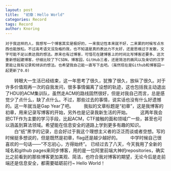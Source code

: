```yaml
---
layout: post
title:  "初章：Hello World"
categories: Record
tags: Record
author: Knoring
---
```


    对于我这样的人，我想写一个博客其实是极好的，一来我记性本来就不好，二来累的时候写点东西也能放松。不过高考语文没及格的我，也不知道是真的表达力不太好，还是思维过于发散，文字可能不足以表达我的想法。原来也有过博客，可惜花在建博客上的时间比写博客还要多。这次重新想起建博客，仔细比较了下CSDN，博客园，GitHub三者，还是简洁的画风以及亲切的汉字更能让我有记录和倾诉的想法。也希望我自己能一直写下去吧。（虽然现在是Github和博客园一起更新了0.0)
　　转眼大一生活已经结束，这一年思考了很久，犹豫了很久，放纵了很久。对于许多价值观再一次的自我发问，很多事情偏离了设想的轨迹，这也包括我主动退出了HDU的ACM集训队，虽然走ACM的路线固然很好，但是对我自己而言，总是感觉少了点什么，缺了点什么。不过，那些过去的事情，说实话也没有什么好遗憾的。这一年就当是Gap Year了吧。
　　我拟的文章标题是“初章”，这是我博客的初章，用来记录写博客的开始，另外也是记录我新生活的开始。
　　这两年我会把CTF作为主要的学习手段，比起ACM，CTF接触的面和领域广一些，甚至也可以涵盖到算法领域。希望能在信息安全的道路上学到更多有趣的知识。
　　白“纸”黑字的记录，总会好过于我这个理想主义者的泛泛而谈或者空想。写的时候挺多想说的，但是既然是初章，flag还是越少越好的。
　　中学时候自己很喜欢的一句话——“不忘初心，方得始终”。
    已经过去了八天，今天我用了全新的域名和github pages来同步博客，用的是一位阿里前端大神的repositories，确实比之前看到的那些博客更加美观、简洁，也符合我对博客的期望，无论今后是走前端还是信息安全，都需要砥砺前行~
    Hello World！
